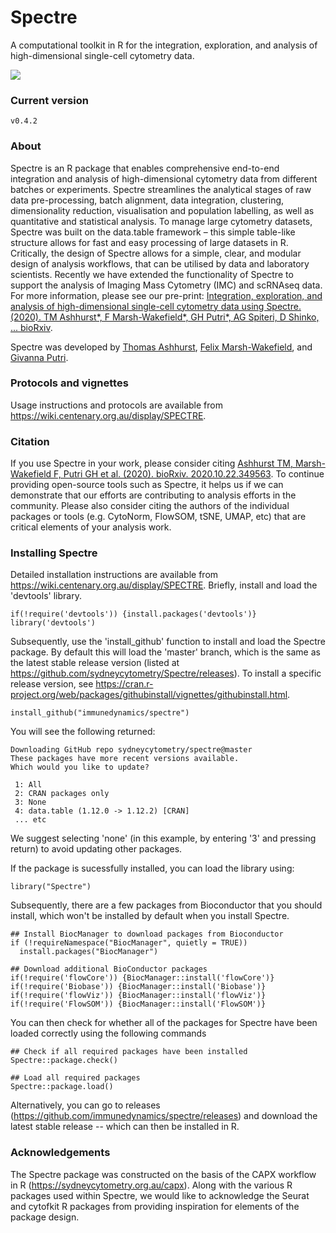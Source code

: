 # Spectre
A computational toolkit in R for the integration, exploration, and analysis of high-dimensional single-cell cytometry data.

<img src="https://raw.githubusercontent.com/tomashhurst/tomashhurst.github.io/master/images/Spectre.png">

### Current version
`v0.4.2`

### About
Spectre is an R package that enables comprehensive end-to-end integration and analysis of high-dimensional cytometry data from different batches or experiments. Spectre streamlines the analytical stages of raw data pre-processing, batch alignment, data integration, clustering, dimensionality reduction, visualisation and population labelling, as well as quantitative and statistical analysis. To manage large cytometry datasets, Spectre was built on the data.table framework – this simple table-like structure allows for fast and easy processing of large datasets in R. Critically, the design of Spectre allows for a simple, clear, and modular design of analysis workflows, that can be utilised by data and laboratory scientists. Recently we have extended the functionality of Spectre to support the analysis of Imaging Mass Cytometry (IMC) and scRNAseq data. For more information, please see our pre-print: [Integration, exploration, and analysis of high-dimensional single-cell cytometry data using Spectre. (2020). TM Ashhurst\*, F Marsh-Wakefield\*, GH Putri\*, AG Spiteri, D Shinko, ... bioRxiv](https://www.biorxiv.org/content/10.1101/2020.10.22.349563v1.abstract).

Spectre was developed by [Thomas Ashhurst](https://tomashhurst.github.io/), [Felix Marsh-Wakefield](https://scholar.google.com/citations?user=6PaVkisAAAAJ&hl=en), and [Givanna Putri](https://scholar.google.com/citations?user=S-sNLPIAAAAJ&hl=en).

### Protocols and vignettes
Usage instructions and protocols are available from https://wiki.centenary.org.au/display/SPECTRE.

### Citation
If you use Spectre in your work, please consider citing [Ashhurst TM, Marsh-Wakefield F, Putri GH et al. (2020). bioRxiv. 2020.10.22.349563](https://www.biorxiv.org/content/10.1101/2020.10.22.349563v1.abstract). To continue providing open-source tools such as Spectre, it helps us if we can demonstrate that our efforts are contributing to analysis efforts in the community. Please also consider citing the authors of the individual packages or tools (e.g. CytoNorm, FlowSOM, tSNE, UMAP, etc) that are critical elements of your analysis work.

### Installing Spectre
Detailed installation instructions are available from https://wiki.centenary.org.au/display/SPECTRE. Briefly, install and load the 'devtools' library.

```     
if(!require('devtools')) {install.packages('devtools')}
library('devtools')
```

Subsequently, use the 'install_github' function to install and load the Spectre package. By default this will load the 'master' branch, which is the same as the latest stable release version (listed at https://github.com/sydneycytometry/Spectre/releases). To install a specific release version, see https://cran.r-project.org/web/packages/githubinstall/vignettes/githubinstall.html.

```
install_github("immunedynamics/spectre")
```

You will see the following returned:
```
Downloading GitHub repo sydneycytometry/spectre@master
These packages have more recent versions available.
Which would you like to update?

 1: All                                 
 2: CRAN packages only                  
 3: None                                
 4: data.table (1.12.0 -> 1.12.2) [CRAN]
 ... etc
 ```
 
We suggest selecting 'none' (in this example, by entering '3' and pressing return) to avoid updating other packages.

If the package is sucessfully installed, you can load the library using:
```
library("Spectre")
```

Subsequently, there are a few packages from Bioconductor that you should install, which won't be installed by default when you install Spectre.

```
## Install BiocManager to download packages from Bioconductor
if (!requireNamespace("BiocManager", quietly = TRUE))
  install.packages("BiocManager")
 
## Download additional BioConductor packages
if(!require('flowCore')) {BiocManager::install('flowCore')}
if(!require('Biobase')) {BiocManager::install('Biobase')}
if(!require('flowViz')) {BiocManager::install('flowViz')}
if(!require('FlowSOM')) {BiocManager::install('FlowSOM')}
```

You can then check for whether all of the packages for Spectre have been loaded correctly using the following commands
```
## Check if all required packages have been installed
Spectre::package.check()
 
## Load all required packages
Spectre::package.load()
```

Alternatively, you can go to releases (https://github.com/immunedynamics/spectre/releases) and download the latest stable release -- which can then be installed in R.

### Acknowledgements
The Spectre package was constructed on the basis of the CAPX workflow in R (https://sydneycytometry.org.au/capx). Along with the various R packages used within Spectre, we would like to acknowledge the Seurat and cytofkit R packages from providing inspiration for elements of the package design.
